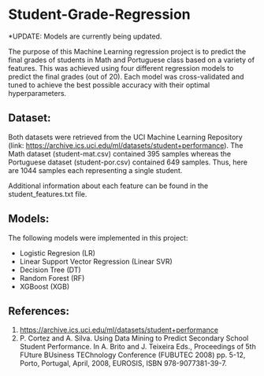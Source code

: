 # Student-Grade-Regression

*UPDATE: Models are currently being updated.

The purpose of this Machine Learning regression project is to predict the final grades of students in Math and Portuguese class based on a variety of features. This was achieved using four different regression models to predict the final grades (out of 20). Each model was cross-validated and tuned to achieve the best possible accuracy with their optimal hyperparameters.

## Dataset:

Both datasets were retrieved from the UCI Machine Learning Repository (link: https://archive.ics.uci.edu/ml/datasets/student+performance). The Math dataset (student-mat.csv) contained 395 samples whereas the Portuguese dataset (student-por.csv) contained 649 samples. Thus, here are 1044 samples each representing a single student.

Additional information about each feature can be found in the student_features.txt file.

## Models:

The following models were implemented in this project:

- Logistic Regresion (LR)
- Linear Support Vector Regression (Linear SVR)
- Decision Tree (DT)
- Random Forest (RF)
- XGBoost (XGB)

## References:

1. https://archive.ics.uci.edu/ml/datasets/student+performance
2. P. Cortez and A. Silva. Using Data Mining to Predict Secondary School Student Performance. In A. Brito and J. Teixeira Eds., Proceedings of 5th FUture BUsiness TEChnology Conference (FUBUTEC 2008) pp. 5-12, Porto, Portugal, April, 2008, EUROSIS, ISBN 978-9077381-39-7.
